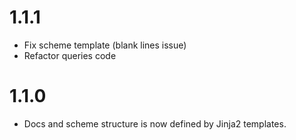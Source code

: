 # 1.1.1

-    Fix scheme template (blank lines issue)
-    Refactor queries code

# 1.1.0

-    Docs and scheme structure is now defined by Jinja2 templates.